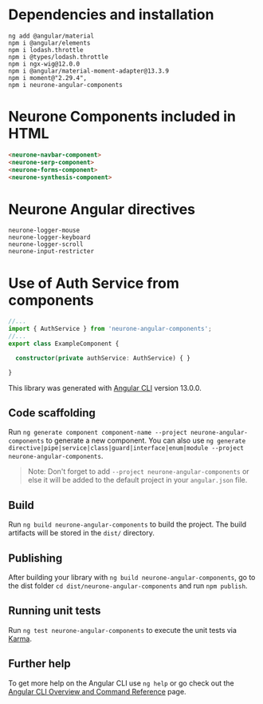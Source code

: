 # Dependencies and installation

```
ng add @angular/material
npm i @angular/elements
npm i lodash.throttle
npm i @types/lodash.throttle
npm i ngx-wig@12.0.0
npm i @angular/material-moment-adapter@13.3.9
npm i moment@"2.29.4",
npm i neurone-angular-components
```

# Neurone Components included in HTML

```html
<neurone-navbar-component>
<neurone-serp-component>
<neurone-forms-component>
<neurone-synthesis-component>
```

# Neurone Angular directives

```
neurone-logger-mouse
neurone-logger-keyboard
neurone-logger-scroll
neurone-input-restricter
```

# Use of Auth Service from components
```ts
//...
import { AuthService } from 'neurone-angular-components';
//...
export class ExampleComponent {

  constructor(private authService: AuthService) { }

}

```

This library was generated with [Angular CLI](https://github.com/angular/angular-cli) version 13.0.0.

## Code scaffolding

Run `ng generate component component-name --project neurone-angular-components` to generate a new component. You can also use `ng generate directive|pipe|service|class|guard|interface|enum|module --project neurone-angular-components`.
> Note: Don't forget to add `--project neurone-angular-components` or else it will be added to the default project in your `angular.json` file. 

## Build

Run `ng build neurone-angular-components` to build the project. The build artifacts will be stored in the `dist/` directory.

## Publishing

After building your library with `ng build neurone-angular-components`, go to the dist folder `cd dist/neurone-angular-components` and run `npm publish`.

## Running unit tests

Run `ng test neurone-angular-components` to execute the unit tests via [Karma](https://karma-runner.github.io).

## Further help

To get more help on the Angular CLI use `ng help` or go check out the [Angular CLI Overview and Command Reference](https://angular.io/cli) page.
